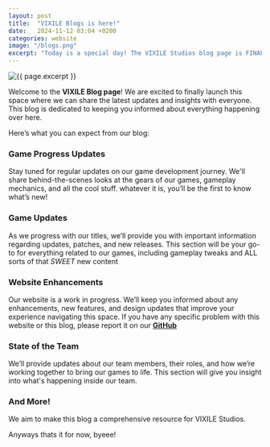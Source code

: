 ```yaml
---
layout: post
title:  "VIXILE Blogs is here!"
date:   2024-11-12 03:04 +0200
categories: website
image: "/blogs.png"
excerpt: "Today is a special day! The VIXILE Studios blog page is FINALLY here!"
---
```


<img class="page-image" src="{{ site.url }}/assets/images/blog{{ page.image }}" alt="{{ page.excerpt }}">

Welcome to the **VIXILE Blog page**! We are excited to finally launch this space where we can share the latest updates and insights with everyone. This blog is dedicated to keeping you informed about everything happening over here.

Here’s what you can expect from our blog:

### Game Progress Updates
Stay tuned for regular updates on our game development journey. We'll share behind-the-scenes looks at the gears of our games, gameplay mechanics, and all the cool stuff. whatever it is, you’ll be the first to know what’s new!

### Game Updates
As we progress with our titles, we’ll provide you with important information regarding updates, patches, and new releases. This section will be your go-to for everything related to our games, including gameplay tweaks and ALL sorts of that *SWEET* new content

### Website Enhancements
Our website is a work in progress. We’ll keep you informed about any enhancements, new features, and design updates that improve your experience navigating this space. If you have any specific problem with this website or this blog, please report it on our __[GitHub](https://github.com/vixilestudios)__

### State of the Team
We’ll provide updates about our team members, their roles, and how we’re working together to bring our games to life. This section will give you insight into what's happening inside our team.

### And More!
We aim to make this blog a comprehensive resource for VIXILE Studios.


Anyways thats it for now, byeee!